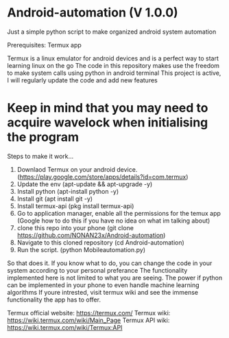 # Android-automation    (V 1.0.0)


Just a simple python script to make organized android system automation

Prerequisites: Termux app

Termux is a linux emulator for android devices and is a perfect way to start learning linux on the go
The code in this repository makes use the freedom to make system calls using python in android terminal
This project is active, I will regularly update the code and add new features

# Keep in mind that you may need to acquire wavelock when initialising the program

Steps to make it work...

1) Downlaod Termux on your android device. (https://play.google.com/store/apps/details?id=com.termux)
2) Update the env (apt-update && apt-upgrade -y)
3) Install python (apt-install python -y)
4) Install git (apt install git -y)
5) Install termux-api (pkg install termux-api)
6) Go to application manager, enable all the permissions for the temux app (Google how to do this if you have no idea on what im talking about)
7) clone this repo into your phone (git clone https://github.com/NONAN23x/Android-automation)
8) Navigate to this cloned repository (cd Android-automation)
9) Run the script. (python Mobileautomation.py)

So that does it.
If you know what to do, you can change the code in your system according to your personal preferance
The functionality implemented here is not limited to what you are seeing.
The power if python can be implemented in your phone to even handle machine learning algorithms
If youre intrested, visit termux wiki and see the immense functionality the app has to offer.


Termux official website: https://termux.com/
Termux wiki: https://wiki.termux.com/wiki/Main_Page
Termux API wiki: https://wiki.termux.com/wiki/Termux:API
